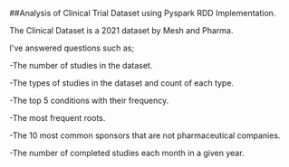 ##Analysis of Clinical Trial Dataset using Pyspark RDD Implementation.

The Clinical Dataset is a 2021  dataset by Mesh and Pharma.

I've answered questions such as;

-The number of studies in the dataset.

-The types of studies in the dataset and count of each type.

-The top 5 conditions with their frequency.

-The most frequent roots.

-The 10 most common sponsors that are not pharmaceutical companies.

-The number of completed studies each month in a given year.

